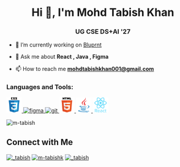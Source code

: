 <!DOCTYPE html>
<html lang="en">
<head>
    <meta charset="UTF-8">
    <meta name="viewport" content="width=device-width, initial-scale=1.0">
    
</head>
<body>
   <h1 align="center">Hi 👋, I'm Mohd Tabish Khan</h1>
<h3 align="center">UG CSE DS+AI '27</h3>

- 🔭 I’m currently working on [Bluprnt](https://www.bluprnt.tech/)

- 💬 Ask me about **React , Java , Figma**

- 📫 How to reach me **mohdtabishkhan001@gmail.com** 
 
<a href= "[![Peerlist](https://github-readme-badge.peerlist.io/api/tabish)](https://peerlist.io/tabish)" target="_blank" rel="noreferrer"></a>


<h3 align="left">Languages and Tools:</h3>
<p align="left"> <a href="https://www.w3schools.com/css/" target="_blank" rel="noreferrer"> <img src="https://raw.githubusercontent.com/devicons/devicon/master/icons/css3/css3-original-wordmark.svg" alt="css3" width="40" height="40"/> </a> <a href="https://www.figma.com/" target="_blank" rel="noreferrer"> <img src="https://www.vectorlogo.zone/logos/figma/figma-icon.svg" alt="figma" width="40" height="40"/> </a> <a href="https://git-scm.com/" target="_blank" rel="noreferrer"> <img src="https://www.vectorlogo.zone/logos/git-scm/git-scm-icon.svg" alt="git" width="40" height="40"/> </a> <a href="https://www.w3.org/html/" target="_blank" rel="noreferrer"> <img src="https://raw.githubusercontent.com/devicons/devicon/master/icons/html5/html5-original-wordmark.svg" alt="html5" width="40" height="40"/> </a> <a href="https://www.java.com" target="_blank" rel="noreferrer"> <img src="https://raw.githubusercontent.com/devicons/devicon/master/icons/java/java-original.svg" alt="java" width="40" height="40"/> </a> <a href="https://reactjs.org/" target="_blank" rel="noreferrer"> <img src="https://raw.githubusercontent.com/devicons/devicon/master/icons/react/react-original-wordmark.svg" alt="react" width="40" height="40"/> </a> </p>

<p><img align="center" src="https://github-readme-stats.vercel.app/api/top-langs?username=m-tabish&show_icons=true&locale=en&layout=compact" alt="m-tabish" /></p>
 
<h2>Connect with Me</h2>
<p align="left">
<a href="https://discord.gg/_tabish" target="blank"><img align="center" src="https://raw.githubusercontent.com/rahuldkjain/github-profile-readme-generator/master/src/images/icons/Social/discord.svg" alt="_tabish" height="30" width="40" /></a>
   <a href="https://linkedin.com/in/m-tabishk" target="blank"><img align="center" src="https://raw.githubusercontent.com/rahuldkjain/github-profile-readme-generator/master/src/images/icons/Social/linked-in-alt.svg" alt="m-tabishk" height="30" width="40" /></a>
    <a href="https://x.com/damnthesebugs" target="blank"><img align="center" src="https://raw.githubusercontent.com/rahuldkjain/github-profile-readme-generator/master/src/images/icons/Social/twitter.svg" alt="_tabish" height="30" width="40" /></a>
</p>
<a href = "[![Peerlist](https://github-readme-badge.peerlist.io/api/tabish)](https://peerlist.io/tabish)" target = _blank></a>
 
 
</body>
</html>
